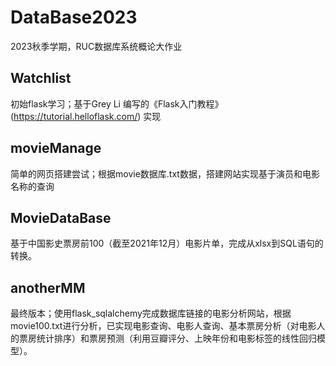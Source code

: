 # DataBase2023
2023秋季学期，RUC数据库系统概论大作业
## Watchlist 
初始flask学习；基于Grey Li 编写的《Flask入门教程》(https://tutorial.helloflask.com/) 实现
## movieManage
简单的网页搭建尝试；根据movie数据库.txt数据，搭建网站实现基于演员和电影名称的查询
## MovieDataBase
基于中国影史票房前100（截至2021年12月）电影片单，完成从xlsx到SQL语句的转换。
## anotherMM
最终版本；使用flask_sqlalchemy完成数据库链接的电影分析网站，根据movie100.txt进行分析，已实现电影查询、电影人查询、基本票房分析（对电影人的票房统计排序）和票房预测（利用豆瓣评分、上映年份和电影标签的线性回归模型）。
